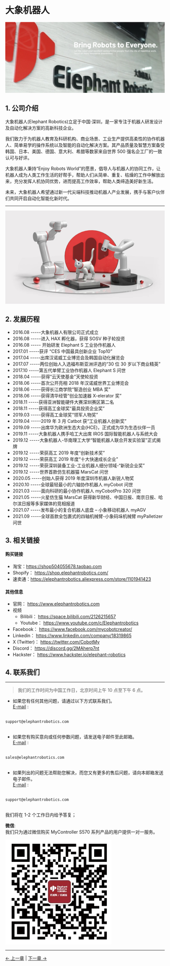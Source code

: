 # 大象机器人

![alt text](../resources/5-SupportAndService/公司介绍.png)

## 1. 公司介绍

大象机器人(Elephant Robotics)立足于中国·深圳，是一家专注于机器人研发设计及自动化解决方案的高新科技企业。

我们致力于为机器人教育及科研机构、商业场景、工业生产提供高柔性的协作机器人、简单易学的操作系统以及智能的自动化解决方案。其产品质量及智慧方案备受韩国、日本、美国、德国、意大利、希腊等数家来自世界 500 强名企工厂的一致认可与好评。

大象机器人秉持“Enjoy Robots World”的愿景，倡导人与机器人的协同工作，让机器人成为人类工作生活的好帮手，帮助人们从简单、重复、枯燥的工作中解放出来，充分发挥人机协同优势，进而提高工作效率，帮助人类缔造美好新生活。

未来，大象机器人希望通过新一代尖端科技推动机器人产业发展，携手与客户伙伴们共同开启自动化智能化新时代。

---

![alt text](../resources/5-SupportAndService/公司历程.jpg)

## 2. 发展历程

  - 2016.08 -----大象机器人有限公司正式成立
  - 2016.08 -----进入 HAX 孵化器，获得 SOSV 种子轮投资
  - 2016.08 ----- 开始研发 Elephant S 工业协作机器人
  - 2017.01 -----获评 “CES 中国最具创新企业 Top10”
  - 2017.04 -----出席汉诺威工业博览会及韩国自动化展览会
  - 2017.07 -----两位创始人入选福布斯亚洲评选的“30 位 30 岁以下商业精英”
  - 2017.10 -----第五代单臂工业协作机器人 Elephant S 问世
  - 2018.04 -----获得”云天使基金”天使轮投资
  - 2018.06 -----首次公开亮相 2018 年汉诺威世界工业博览会
  - 2018.06 -----获得长江商学院“智造创业 MBA 奖”
  - 2018.06 -----获得清华经管“创业加速器 X-elerator 奖”
  - 2018.11 -----获得亚洲智能硬件大赛深圳赛区第二名
  - 2018.11 -----获得高工金球奖“最具投资企业奖”
  - 2019.03 -----获得高工金球奖“领军人物奖”
  - 2019.04 -----2019 年 3 月 Catbot 获“工业机器人创新奖”
  - 2019.09 -----出席华为欧洲生态大会(HCE)，正式成为华为生态伙伴一员
  - 2019.11 -----大象机器人携手哈工大出席 IROS 国际智能机器人与系统大会
  - 2019.12 -----大象机器人-华南理工大学“智能机器人联合开发实验室”正式揭牌
  - 2019.12 -----荣获高工 2019 年度“创新技术奖”
  - 2019.12 -----荣获高工 2019 年度“十大快速成长企业”
  - 2019.12 -----荣获深圳装备工业-工业机器人细分领域-“新锐企业奖”
  - 2019.12 -----世界首款仿生机器猫 MarsCat 问世
  - 2020.05 -----创始人获得 2019 年度深圳市机器人新锐人物奖
  - 2020.10 -----全球最轻最小的六轴协作机器人 myCobot 问世
  - 2021.03 -----面向科研的最小协作机器人 myCobotPro 320 问世
  - 2021.05 -----火星仿生猫 MarsCat 获得新华财经、中国日报、南京日报、哈尔滨日报等多家媒体的竞相报道
  - 2021.07 -----发布最小的复合机器人底盘 – 小象移动机器人 myAGV
  - 2021.09 -----全球首款全包裹式的四轴机械臂-小象码垛机械臂 myPalletizer 问世

## 3. 相关链接  
#### 购买链接
  - 淘宝：https://shop504055678.taobao.com
  - Shopify： https://shop.elephantrobotics.com/
  - 速卖通：https://elephantrobotics.aliexpress.com/store/1101941423
#### 其他信息
- 官网： https://www.elephantrobotics.com
- 视频
  - Bilibili： https://space.bilibili.com/2126215657
  - Youtube： https://www.youtube.com/c/Elephantrobotics
- Facebook： https://www.facebook.com/mycobotcreator/
- Linkedin： https://www.linkedin.com/company/18319865
- X (Twitter)： https://twitter.com/CobotMy
- Discord： https://discord.gg/2MAherp7nt
- Hackster： https://www.hackster.io/elephant-robotics

## 4. 联系我们
---

> 我们的工作时间为中国工作日，北京时间上午 10 点至下午 6 点。

  - 如果您有任何其他问题，请通过以下方式联系我们。  
[E-mail](support@elephantrobotics.com) :

<pre>
<code class="copyable">
support@elephantrobotics.com
</code>
</pre>
  - 如果您有购买意向或任何参数问题，请发送电子邮件至此邮箱。  
[E-mail](sales@elephantrobotics.com) :

<pre>
<code class="copyable">
sales@elephantrobotics.com
</code>
</pre>

  - 如果列出的问题无法帮助您解决，而您又有更多的售后问题，请向本邮箱发送电子邮件。  
[E-mail](support@elephantrobotics.com) :

<pre>
<code class="copyable">
support@elephantrobotics.com
</code>
</pre>

我们将在 1-2 个工作日内给予答复；

**微信**:  
我们只为通过微信购买 MyController S570 系列产品的用户提供一对一服务。

![alt text](../resources/5-SupportAndService/WeChat-Code.jpg)

---

[← 上一章](../4-FunctionsAndApplications/7-SuccessfulCases/7-SuccessfulCases.md) | [下一章 →](../6-Acknowledgments/6-Acknowledgments.md)